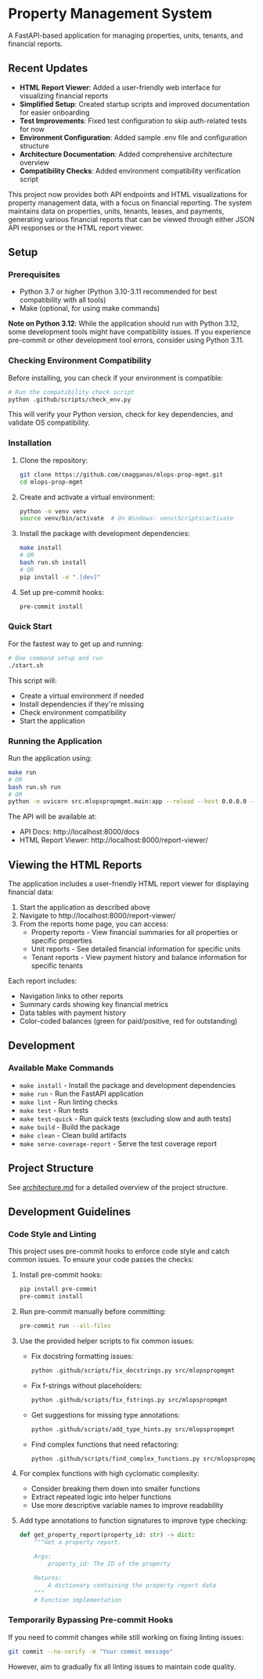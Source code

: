 # Property Management System

A FastAPI-based application for managing properties, units, tenants, and financial reports.

## Recent Updates

- **HTML Report Viewer**: Added a user-friendly web interface for visualizing financial reports
- **Simplified Setup**: Created startup scripts and improved documentation for easier onboarding
- **Test Improvements**: Fixed test configuration to skip auth-related tests for now
- **Environment Configuration**: Added sample .env file and configuration structure
- **Architecture Documentation**: Added comprehensive architecture overview
- **Compatibility Checks**: Added environment compatibility verification script

This project now provides both API endpoints and HTML visualizations for property management data, with a focus on financial reporting. The system maintains data on properties, units, tenants, leases, and payments, generating various financial reports that can be viewed through either JSON API responses or the HTML report viewer.

## Setup

### Prerequisites
- Python 3.7 or higher (Python 3.10-3.11 recommended for best compatibility with all tools)
- Make (optional, for using make commands)

**Note on Python 3.12**: While the application should run with Python 3.12, some development tools might have compatibility issues. If you experience pre-commit or other development tool errors, consider using Python 3.11.

### Checking Environment Compatibility

Before installing, you can check if your environment is compatible:

```bash
# Run the compatibility check script
python .github/scripts/check_env.py
```

This will verify your Python version, check for key dependencies, and validate OS compatibility.

### Installation

1. Clone the repository:
   ```bash
   git clone https://github.com/cmagganas/mlops-prop-mgmt.git
   cd mlops-prop-mgmt
   ```

2. Create and activate a virtual environment:
   ```bash
   python -m venv venv
   source venv/bin/activate  # On Windows: venv\Scripts\activate
   ```

3. Install the package with development dependencies:
   ```bash
   make install
   # OR
   bash run.sh install
   # OR
   pip install -e ".[dev]"
   ```

4. Set up pre-commit hooks:
   ```bash
   pre-commit install
   ```

### Quick Start

For the fastest way to get up and running:

```bash
# One command setup and run
./start.sh
```

This script will:
- Create a virtual environment if needed
- Install dependencies if they're missing
- Check environment compatibility
- Start the application

### Running the Application

Run the application using:

```bash
make run
# OR
bash run.sh run
# OR
python -m uvicorn src.mlopspropmgmt.main:app --reload --host 0.0.0.0 --port 8000
```

The API will be available at:
- API Docs: http://localhost:8000/docs
- HTML Report Viewer: http://localhost:8000/report-viewer/

## Viewing the HTML Reports

The application includes a user-friendly HTML report viewer for displaying financial data:

1. Start the application as described above
2. Navigate to http://localhost:8000/report-viewer/
3. From the reports home page, you can access:
   - Property reports - View financial summaries for all properties or specific properties
   - Unit reports - See detailed financial information for specific units
   - Tenant reports - View payment history and balance information for specific tenants

Each report includes:
- Navigation links to other reports
- Summary cards showing key financial metrics
- Data tables with payment history
- Color-coded balances (green for paid/positive, red for outstanding)

## Development

### Available Make Commands

- `make install` - Install the package and development dependencies
- `make run` - Run the FastAPI application
- `make lint` - Run linting checks
- `make test` - Run tests
- `make test-quick` - Run quick tests (excluding slow and auth tests)
- `make build` - Build the package
- `make clean` - Clean build artifacts
- `make serve-coverage-report` - Serve the test coverage report

## Project Structure

See [architecture.md](assets/architecture.md) for a detailed overview of the project structure.

## Development Guidelines

### Code Style and Linting

This project uses pre-commit hooks to enforce code style and catch common issues. To ensure your code passes the checks:

1. Install pre-commit hooks:
   ```bash
   pip install pre-commit
   pre-commit install
   ```

2. Run pre-commit manually before committing:
   ```bash
   pre-commit run --all-files
   ```

3. Use the provided helper scripts to fix common issues:

   - Fix docstring formatting issues:
     ```bash
     python .github/scripts/fix_docstrings.py src/mlopspropmgmt
     ```

   - Fix f-strings without placeholders:
     ```bash
     python .github/scripts/fix_fstrings.py src/mlopspropmgmt
     ```

   - Get suggestions for missing type annotations:
     ```bash
     python .github/scripts/add_type_hints.py src/mlopspropmgmt
     ```

   - Find complex functions that need refactoring:
     ```bash
     python .github/scripts/find_complex_functions.py src/mlopspropmgmt
     ```

4. For complex functions with high cyclomatic complexity:
   - Consider breaking them down into smaller functions
   - Extract repeated logic into helper functions
   - Use more descriptive variable names to improve readability

5. Add type annotations to function signatures to improve type checking:
   ```python
   def get_property_report(property_id: str) -> dict:
       """Get a property report.

       Args:
           property_id: The ID of the property

       Returns:
           A dictionary containing the property report data
       """
       # Function implementation
   ```

### Temporarily Bypassing Pre-commit Hooks

If you need to commit changes while still working on fixing linting issues:

```bash
git commit --no-verify -m "Your commit message"
```

However, aim to gradually fix all linting issues to maintain code quality.
